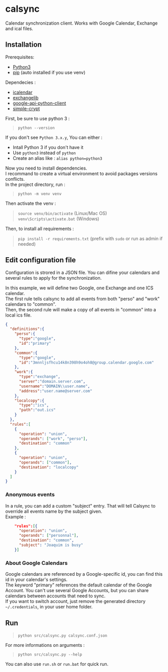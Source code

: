 # calsync
Calendar synchronization client.
Works with Google Calendar, Exchange and ical files.

## Installation

Prerequisites:
* [Python3](https://www.python.org/downloads/)
* [pip](https://pypi.python.org/pypi/pip) (auto installed if you use venv)

Dependecies :
* [icalendar](https://github.com/collective/icalendar.git)
* [exchangelib](https://pypi.python.org/pypi/exchangelib)
* [google-api-python-client](https://developers.google.com/api-client-library/python/)
* [simple-crypt](https://pypi.python.org/pypi/simple-crypt)


First, be sure to use python 3 :  

> `python --version`  

If you don't see `Python 3.x.y`, You can either :  
* Intall Python 3 if you don't have it
* Use `python3` instead of `python`
* Create an alias like : `alias python=python3`

Now you need to install dependencies.  
I recommand to create a virtual environment to avoid packages versions conflicts.  
In the project directory, run :  
> `python -m venv venv`  

Then activate the venv :  
> `source venv/bin/activate` (Linux/Mac OS)   
> `venv\Scripts\activate.bat` (Windows)  

Then, to install all requirements : 
> `pip install -r requirements.txt` (prefix with `sudo` or run as admin if needed)

## Edit configuration file

Configuration is strored in a JSON file. You can difine your calendars and several rules to apply for the synchronization.

In this example, we will define two Google, one Exchange and one ICS calendar.  
The first rule tells calsync to add all events from both "perso" and "work" calendars to "common".  
Then, the second rule will make a copy of all events in "common" into a local ics file.

```json
{
  "definitions":{
    "perso":{
      "type":"google",
      "id":"primary"
    },
    "common":{
      "type":"google",
      "id":"3mnnljsfhcu14k8n398h9o4oh8@group.calendar.google.com"
    },
    "work":{
      "type":"exchange",
      "server":"domain.server.com",
      "username":"DOMAIN\\user.name",
      "address":"user.name@server.com"
    },
    "localcopy":{
      "type":"ics",
      "path":"out.ics"
    }
  },
  "rules":[
    {
      "operation": "union",
      "operands": ["work", "perso"],
      "destination": "common"
    },
    {
      "operation": "union",
      "operands": ["common"],
      "destination": "localcopy"
    }
  ]
}
```

### Anonymous events  

In a rule, you can add a custom "subject" entry. That will tell Calsync to override all events name by the subject given.  
Example :
```json
    "rules":[{
      "operation": "union",
      "operands": ["personnal"],
      "destination": "common",
      "subject": "Joaquim is busy"
    }]
```

### About Google Calendars

Google calendars are referenced by a Google-specific id, you can find this id in your calendar's settings.  
The keyword "primary" references the default calendar of the Google Account. You can't use several Google Accounts, but you can share calendars between accounts that need to sync.  
If you want to switch account, just remove the generated directory `~/.credentials`, in your user home folder. 

## Run

> `python src/calsync.py calsync.conf.json`  

For more informations on arguments :
> `python src/calsync.py --help`

You can also use `run.sh` or `run.bat` for quick run.
